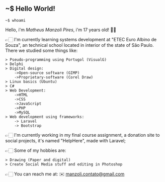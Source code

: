 ## ~$ Hello World! 

    ~$ whoami

 Hello, i'm *Matheus Manzoli Pires*, i'm 17 years old! 👋🏻

👉🏻 I'm currently learning systems development at "ETEC Euro Albino de Souza", an technical school located in interior of the state of São Paulo. There we studied some things like:

    > Pseudo-programming using Portugol (VisualG)
    > Delphi
    > Digital design:
	    ->Open-source software (GIMP)
	    ->Proprietary-software (Corel Draw)
    > Linux basics (Ubuntu)
    > C#
    > Web Development:
	    ->HTML
	    ->CSS
	    ->JavaScript
	    ->PHP
	    ->MySQL
    > Web development using frameworks:
	    -> Laravel
	    -> Bootstrap


👉🏻 I'm currently working in my final course assignment, a donation site to social projects, it's named "HelpHere", made with Laravel;

👉🏻 Some of my hobbies are:

    > Drawing (Paper and digital)
    > Create Social Media stuff and editing in Photoshop
    
 👉🏻 You can reach me at: ✉️ manzoli.contato@gmail.com
